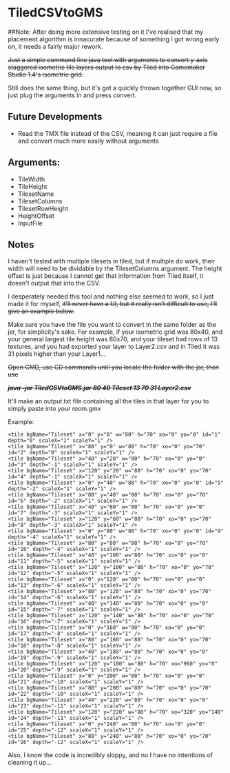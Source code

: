 # TiledCSVtoGMS

##Note:
After doing more extensive testing on it I've realised that my placement algorithm is innacurate because of something I got wrong early on, it needs a fairly major rework.

[//]:[Download](https://drive.google.com/file/d/0B_bRpsgUligWVHV6N1lIRG81clU/view?usp=sharing)

~~Just a simple command line java tool with arguments to convert y-axis staggered isometric tile layers output to csv by Tiled into Gamemaker Studio 1.4's isometric grid.~~


Still does the same thing, but it's got a quickly thrown together GUI now, so just plug the arguments in and press convert.

## Future Developments
- Read the TMX file instead of the CSV, meaning it can just require a file and convert much more easily without arguments



## Arguments:
- TileWidth
- TileHeight
- TilesetName
- TilesetColumns
- TilesetRowHeight
- HeightOffset
- InputFile

## Notes
I haven't tested with multiple tilesets in tiled, but if multiple do work, their width will need to be dividable by the TilesetColumns argument.
The height offset is just because I cannot get that information from Tiled itself, it doesn't output that into the CSV.

I desperately needed this tool and nothing else seemed to work, so I just made it for myself, ~~it'll never have a UI, but it really isn't difficult to use, I'll give an example below.~~

Make sure you have the file you want to convert in the same folder as the jar, for simplicity's sake. For example, if your isometric grid was 80x40, and your general largest tile height was 80x70, and your tileset had rows of 13 textures, and you had exported your layer to Layer2.csv and in Tiled it was 31 pixels higher than your Layer1...

~~Open CMD, use CD commands until you locate the folder with the jar, then use~~

~~***java -jar TiledCSVtoGMS.jar 80 40 Tileset 13 70 31 Layer2.csv***~~

It'll make an output.txt file containing all the tiles in that layer for you to simply paste into your room.gmx

Example:
```
<tile bgName="Tileset" x="0" y="0" w="80" h="70" xo="0" yo="0" id="1" depth="0" scaleX="1" scaleY="1" />
<tile bgName="Tileset" x="80" y="0" w="80" h="70" xo="0" yo="70" id="2" depth="0" scaleX="1" scaleY="1" />
<tile bgName="Tileset" x="40" y="20" w="80" h="70" xo="0" yo="0" id="3" depth="-1" scaleX="1" scaleY="1" />
<tile bgName="Tileset" x="120" y="20" w="80" h="70" xo="0" yo="70" id="4" depth="-1" scaleX="1" scaleY="1" />
<tile bgName="Tileset" x="0" y="40" w="80" h="70" xo="0" yo="0" id="5" depth="-2" scaleX="1" scaleY="1" />
<tile bgName="Tileset" x="80" y="40" w="80" h="70" xo="0" yo="70" id="6" depth="-2" scaleX="1" scaleY="1" />
<tile bgName="Tileset" x="40" y="60" w="80" h="70" xo="0" yo="0" id="7" depth="-3" scaleX="1" scaleY="1" />
<tile bgName="Tileset" x="120" y="60" w="80" h="70" xo="0" yo="70" id="8" depth="-3" scaleX="1" scaleY="1" />
<tile bgName="Tileset" x="0" y="80" w="80" h="70" xo="0" yo="0" id="9" depth="-4" scaleX="1" scaleY="1" />
<tile bgName="Tileset" x="80" y="80" w="80" h="70" xo="0" yo="70" id="10" depth="-4" scaleX="1" scaleY="1" />
<tile bgName="Tileset" x="40" y="100" w="80" h="70" xo="0" yo="0" id="11" depth="-5" scaleX="1" scaleY="1" />
<tile bgName="Tileset" x="120" y="100" w="80" h="70" xo="0" yo="70" id="12" depth="-5" scaleX="1" scaleY="1" />
<tile bgName="Tileset" x="0" y="120" w="80" h="70" xo="0" yo="0" id="13" depth="-6" scaleX="1" scaleY="1" />
<tile bgName="Tileset" x="80" y="120" w="80" h="70" xo="0" yo="70" id="14" depth="-6" scaleX="1" scaleY="1" />
<tile bgName="Tileset" x="40" y="140" w="80" h="70" xo="0" yo="0" id="15" depth="-7" scaleX="1" scaleY="1" />
<tile bgName="Tileset" x="120" y="140" w="80" h="70" xo="0" yo="70" id="16" depth="-7" scaleX="1" scaleY="1" />
<tile bgName="Tileset" x="0" y="160" w="80" h="70" xo="0" yo="0" id="17" depth="-8" scaleX="1" scaleY="1" />
<tile bgName="Tileset" x="80" y="160" w="80" h="70" xo="0" yo="70" id="18" depth="-8" scaleX="1" scaleY="1" />
<tile bgName="Tileset" x="40" y="180" w="80" h="70" xo="0" yo="0" id="19" depth="-9" scaleX="1" scaleY="1" />
<tile bgName="Tileset" x="120" y="180" w="80" h="70" xo="960" yo="0" id="20" depth="-9" scaleX="1" scaleY="1" />
<tile bgName="Tileset" x="0" y="200" w="80" h="70" xo="0" yo="0" id="21" depth="-10" scaleX="1" scaleY="1" />
<tile bgName="Tileset" x="80" y="200" w="80" h="70" xo="0" yo="70" id="22" depth="-10" scaleX="1" scaleY="1" />
<tile bgName="Tileset" x="40" y="220" w="80" h="70" xo="0" yo="0" id="23" depth="-11" scaleX="1" scaleY="1" />
<tile bgName="Tileset" x="120" y="220" w="80" h="70" xo="320" yo="140" id="24" depth="-11" scaleX="1" scaleY="1" />
<tile bgName="Tileset" x="0" y="240" w="80" h="70" xo="0" yo="0" id="25" depth="-12" scaleX="1" scaleY="1" />
<tile bgName="Tileset" x="80" y="240" w="80" h="70" xo="0" yo="70" id="26" depth="-12" scaleX="1" scaleY="1" />
```  
    
Also, I know the code is incredibly sloppy, and no I have no intentions of cleaning it up...
